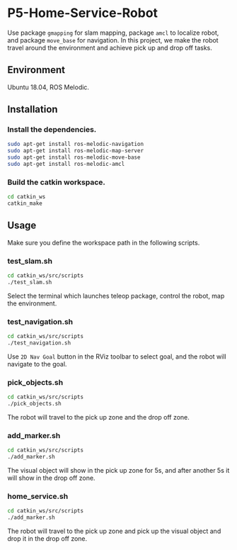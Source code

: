 # P5-Home-Service-Robot
Use package `gmapping` for slam mapping, package `amcl` to localize robot, and package `move_base` for navigation. In this project, we make the robot travel around the environment and achieve pick up and drop off tasks.

## Environment
Ubuntu 18.04, ROS Melodic.

## Installation
### Install the dependencies.
```bash
sudo apt-get install ros-melodic-navigation
sudo apt-get install ros-melodic-map-server
sudo apt-get install ros-melodic-move-base
sudo apt-get install ros-melodic-amcl
```

### Build the catkin workspace.
```bash
cd catkin_ws
catkin_make
```

## Usage
Make sure you define the workspace path in the following scripts.

### test_slam.sh
```bash
cd catkin_ws/src/scripts
./test_slam.sh
```
Select the terminal which launches teleop package, control the robot, map the environment.

### test_navigation.sh
```bash
cd catkin_ws/src/scripts
./test_navigation.sh
```
Use `2D Nav Goal` button in the RViz toolbar to select goal, and the robot will navigate to the goal.

### pick_objects.sh
```bash
cd catkin_ws/src/scripts
./pick_objects.sh
```
The robot will travel to the pick up zone and the drop off zone.

### add_marker.sh
```bash
cd catkin_ws/src/scripts
./add_marker.sh
```
The visual object will show in the pick up zone for 5s, and after another 5s it will show in the drop off zone.

### home_service.sh
```bash
cd catkin_ws/src/scripts
./add_marker.sh
```
The robot will travel to the pick up zone and pick up the visual object and drop it in the drop off zone.
